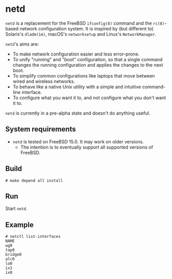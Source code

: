 # netd

`netd` is a replacement for the FreeBSD `ifconfig(8)` command and the
`rc(8)`-based network configuration system.  It is inspired by (but different
to) Solaris's `dladm(1m)`, macOS's `networksetup` and Linux's `NetworkManager`.

`netd`'s aims are:

* To make network configuration easier and less error-prone.
* To unify "running" and "boot" configuration, so that a single command changes
  the running configuration and applies the changes to the next boot.
* To simplify common configurations like laptops that move between wired and
  wireless networks.
* To behave like a native Unix utility with a simple and intuitive command-line
  interface.
* To configure what you want it to, and not configure what you don't want it to.

`netd` is currently in a pre-alpha state and doesn't do anything useful.

## System requirements

* `netd` is tested on FreeBSD 15.0.  It may work on older versions.
    * The intention is to eventually support all supported versions of FreeBSD.

## Build

```
# make depend all install
```

## Run

Start `netd`.

## Example

```
# netctl list-interfaces
NAME
wg0
tap0
bridge0
alc0
lo0
ix1
ix0
```

